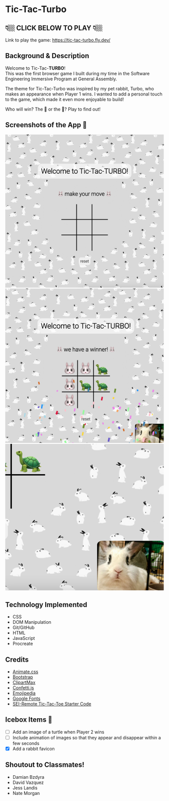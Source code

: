 # Tic-Tac-Turbo

## 👇🏼 CLICK BELOW TO PLAY 👇🏼
Link to play the game: https://tic-tac-turbo.fly.dev/

## Background & Description
Welcome to Tic-Tac-**TURBO**!<br />
This was the first browser game I built during my time in the Software Engineering Immersive Program at General Assembly. 

The theme for Tic-Tac-Turbo was inspired by my pet rabbit, Turbo, who makes an appearance when Player 1 wins. I wanted to add a personal touch to the game, which made it even more enjoyable to build!

Who will win? The 🐢 or the 🐰? Play to find out!

## Screenshots of the App 📸
![Game at state](./images/state.png)
![Winner declared](images/winner.png)
![Turbo's appearance](images/turbo.png)

## Technology Implemented
- CSS
- DOM Manipulation
- Git/GitHub
- HTML
- JavaScript
- Procreate

## Credits
- [Animate.css](https://animate.style/)
- [Bootstrap](https://getbootstrap.com/)
- [ClipartMax](https://www.clipartmax.com/)
- [Confetti.js](https://github.com/SEI-Remote/confetti)
- [Emojipedia](https://emojipedia.org/)
- [Google Fonts](https://fonts.google.com/)
- [SEI-Remote Tic-Tac-Toe Starter Code](https://github.com/SEI-Remote/ttt-weekend)

## Icebox Items 🧊
- [ ] Add an image of a turtle when Player 2 wins
- [ ] Include animation of images so that they appear and disappear within a few seconds
- [x] Add a rabbit favicon

## Shoutout to Classmates!
- Damian Bzdyra
- David Vazquez
- Jess Landis
- Nate Morgan